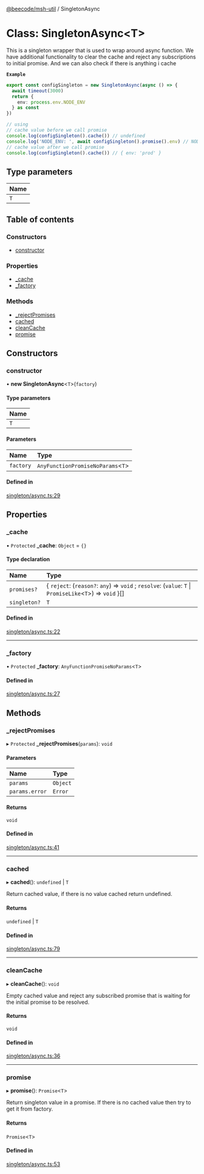 [@beecode/msh-util](../README.md) / SingletonAsync

# Class: SingletonAsync<T\>

This is a singleton wrapper that is used to wrap around async function. We have additional functionality to clear the cache
and reject any subscriptions to initial promise. And we can also check if there is anything i cache

**`Example`**

```ts
export const configSingleton = new SingletonAsync(async () => {
  await timeout(3000)
  return {
    env: process.env.NODE_ENV
  } as const
})

// using
// cache value before we call promise
console.log(configSingleton().cache()) // undefined
console.log('NODE_ENV: ', await configSingleton().promise().env) // NODE_ENV: prod
// cache value after we call promise
console.log(configSingleton().cache()) // { env: 'prod' }
```

## Type parameters

| Name |
| :------ |
| `T` |

## Table of contents

### Constructors

- [constructor](SingletonAsync.md#constructor)

### Properties

- [\_cache](SingletonAsync.md#_cache)
- [\_factory](SingletonAsync.md#_factory)

### Methods

- [\_rejectPromises](SingletonAsync.md#_rejectpromises)
- [cached](SingletonAsync.md#cached)
- [cleanCache](SingletonAsync.md#cleancache)
- [promise](SingletonAsync.md#promise)

## Constructors

### constructor

• **new SingletonAsync**<`T`\>(`factory`)

#### Type parameters

| Name |
| :------ |
| `T` |

#### Parameters

| Name | Type |
| :------ | :------ |
| `factory` | `AnyFunctionPromiseNoParams`<`T`\> |

#### Defined in

[singleton/async.ts:29](https://github.com/beecode-rs/msh-util/blob/d220fbb/src/singleton/async.ts#L29)

## Properties

### \_cache

• `Protected` **\_cache**: `Object` = `{}`

#### Type declaration

| Name | Type |
| :------ | :------ |
| `promises?` | { `reject`: (`reason?`: `any`) => `void` ; `resolve`: (`value`: `T` \| `PromiseLike`<`T`\>) => `void`  }[] |
| `singleton?` | `T` |

#### Defined in

[singleton/async.ts:22](https://github.com/beecode-rs/msh-util/blob/d220fbb/src/singleton/async.ts#L22)

___

### \_factory

• `Protected` **\_factory**: `AnyFunctionPromiseNoParams`<`T`\>

#### Defined in

[singleton/async.ts:27](https://github.com/beecode-rs/msh-util/blob/d220fbb/src/singleton/async.ts#L27)

## Methods

### \_rejectPromises

▸ `Protected` **_rejectPromises**(`params`): `void`

#### Parameters

| Name | Type |
| :------ | :------ |
| `params` | `Object` |
| `params.error` | `Error` |

#### Returns

`void`

#### Defined in

[singleton/async.ts:41](https://github.com/beecode-rs/msh-util/blob/d220fbb/src/singleton/async.ts#L41)

___

### cached

▸ **cached**(): `undefined` \| `T`

Return cached value, if there is no value cached return undefined.

#### Returns

`undefined` \| `T`

#### Defined in

[singleton/async.ts:79](https://github.com/beecode-rs/msh-util/blob/d220fbb/src/singleton/async.ts#L79)

___

### cleanCache

▸ **cleanCache**(): `void`

Empty cached value and reject any subscribed promise that is waiting for the initial promise to be resolved.

#### Returns

`void`

#### Defined in

[singleton/async.ts:36](https://github.com/beecode-rs/msh-util/blob/d220fbb/src/singleton/async.ts#L36)

___

### promise

▸ **promise**(): `Promise`<`T`\>

Return singleton value in a promise. If there is no cached value then try to get it from factory.

#### Returns

`Promise`<`T`\>

#### Defined in

[singleton/async.ts:53](https://github.com/beecode-rs/msh-util/blob/d220fbb/src/singleton/async.ts#L53)
